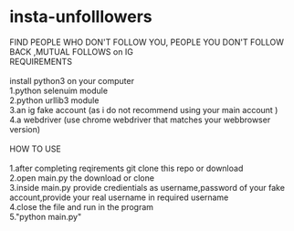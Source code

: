 # insta-unfolllowers
FIND PEOPLE WHO DON'T FOLLOW YOU, PEOPLE  YOU  DON'T FOLLOW BACK ,MUTUAL FOLLOWS on IG 
<br>
REQUIREMENTS<br>
<br>
install python3 on your computer<br> 
1.python selenuim module<br>
2.python urllib3 module<br>
3.an ig fake account (as i do not recommend using your main account )<br>
4.a webdriver (use chrome webdriver that matches your webbrowser version)<br>
<br>
HOW TO USE<br> 
<br>
1.after completing reqirements git clone this repo or download<br> 
2.open main.py the download or clone<br>
3.inside main.py  provide credientials as username,password of your fake account,provide your real username in required username<br>
4.close the file and run in the program<br>
5."python main.py"<br>  
